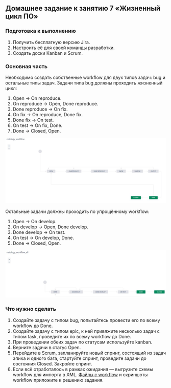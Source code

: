 ## Домашнее задание к занятию 7 «Жизненный цикл ПО»

### Подготовка к выполнению

1. Получить бесплатную версию Jira.
2. Настроить её для своей команды разработки.
3. Создать доски Kanban и Scrum.

### Основная часть

Необходимо создать собственные workflow для двух типов задач: bug и остальные типы задач. Задачи типа bug должны проходить жизненный цикл:

1. Open -> On reproduce.
2. On reproduce -> Open, Done reproduce.
3. Done reproduce -> On fix.
4. On fix -> On reproduce, Done fix.
5. Done fix -> On test.
6. On test -> On fix, Done.
7. Done -> Closed, Open.

![Ссылка 1](https://github.com/Firewal7/devops-netology/blob/main/image/09-ci-01-intro-1.jpg)

Остальные задачи должны проходить по упрощённому workflow:

1. Open -> On develop.
2. On develop -> Open, Done develop.
3. Done develop -> On test.
4. On test -> On develop, Done.
5. Done -> Closed, Open.

![Ссылка 2](https://github.com/Firewal7/devops-netology/blob/main/image/09-ci-01-intro-2.jpg)

### Что нужно сделать

1. Создайте задачу с типом bug, попытайтесь провести его по всему workflow до Done.
2. Создайте задачу с типом epic, к ней привяжите несколько задач с типом task, проведите их по всему workflow до Done.
3. При проведении обеих задач по статусам используйте kanban.
4. Верните задачи в статус Open.
5. Перейдите в Scrum, запланируйте новый спринт, состоящий из задач эпика и одного бага, стартуйте спринт, проведите задачи до состояния Closed. Закройте спринт.
6. Если всё отработалось в рамках ожидания — выгрузите схемы workflow для импорта в XML. [Файлы с workflow](https://github.com/Firewal7/devops-netology/blob/main/image/09-ci-01-intro.jpg) и скриншоты workflow приложите к решению задания.



